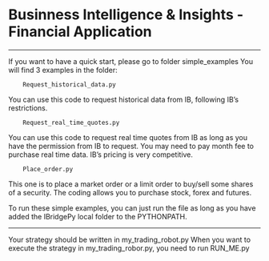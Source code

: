 # Businness Intelligence & Insights - Financial Application
-----------------------------------------------------
If you want to have a quick start, please go to folder simple_examples
You will find 3 examples in the folder:

        Request_historical_data.py
You can use this code to request historical data from IB, following IB’s restrictions.

        Request_real_time_quotes.py
You can use this code to request real time quotes from IB as long as you have the permission from IB to request. You may need to pay month fee to purchase real time data. IB’s pricing is very competitive.

        Place_order.py
This one is to place a market order or a limit order to buy/sell some shares of a security. The coding allows you to purchase stock, forex and futures.

To run these simple examples, you can just run the file as long as you have added the IBridgePy local folder to the PYTHONPATH.

-------------------------------------------------------
Your strategy should be written in my_trading_robot.py
When you want to execute the strategy in my_trading_robor.py, you need to run RUN_ME.py 
